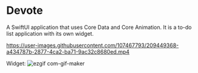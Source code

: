 # Devote

A SwiftUI application that uses Core Data and Core Animation. It is a to-do list application with its own widget.

https://user-images.githubusercontent.com/107467793/209449368-a434787b-2877-4ca2-ba71-9ac32c8680ed.mp4

Widget:
![ezgif com-gif-maker](https://user-images.githubusercontent.com/107467793/209449450-6c249b98-49cf-4558-b2ae-074ccac543ff.gif)


